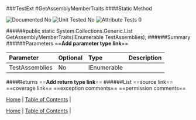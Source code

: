 ###TestExt
#GetAssemblyMemberTraits
####Static Method

![Documented No](http://b.repl.ca/v1/Documented-No-red.png) ![Unit Tested No](http://b.repl.ca/v1/Unit%20Tested-No-lightgrey.png) ![Attribute Tests 0](http://b.repl.ca/v1/Attribute%20Tests-0-lightgrey.png)

######public static System.Collections.Generic.List<String> GetAssemblyMemberTraits(IEnumerable<Assembly> TestAssemblies);
######Summary
######Parameters
==__Add parameter type link__==

Parameter | Optional | Type | Description
:---  | :---  | :---  | :--- 
TestAssemblies | No | IEnumerable<Assembly> | 

####Returns
==__Add return type link__==
######List<String>
==source link==
==coverage link==
==exception comments==
==permission comments==

[Home](../../README.md) | [Table of Contents](../../TableOfContents.md) | 


[Home](../../README.md) | [Table of Contents](../../TableOfContents.md) | 

